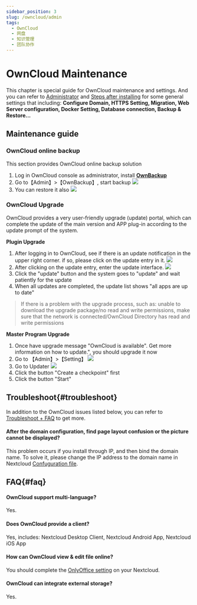 ```yaml
---
sidebar_position: 3
slug: /owncloud/admin
tags:
  - OwnCloud
  - 网盘
  - 知识管理
  - 团队协作
---
```


# OwnCloud Maintenance

This chapter is special guide for OwnCloud maintenance and settings. And you can refer to [Administrator](../administrator) and [Steps after installing](../install/setup) for some general settings that including: **Configure Domain, HTTPS Setting, Migration, Web Server configuration, Docker Setting, Database connection, Backup & Restore...**  


## Maintenance guide

### OwnCloud online backup

This section provides OwnCloud online backup solution

1. Log in OwnCloud console as administrator, install **[OwnBackup](https://en.websoft9.com/xdocs/owncloud-image-guide/#using-apps)** 
2. Go to【Admin】>【OwnBackup】, start backup
   ![](https://libs.websoft9.com/Websoft9/DocsPicture/en/owncloud/owncloud-ownbackup-websoft9.png)
3. You can restore it also
   ![](https://libs.websoft9.com/Websoft9/DocsPicture/en/owncloud/owncloud-restore-websoft9.png)

### OwnCloud Upgrade

OwnCloud provides a very user-friendly upgrade (update) portal, which can complete the update of the main version and APP plug-in according to the update prompt of the system.

**Plugin Upgrade**

1. After logging in to OwnCloud, see if there is an update notification in the upper right corner. if so, please click on the update entry in it.
  ![](https://libs.websoft9.com/Websoft9/DocsPicture/en/owncloud/owncloud-updatenotify-websoft9.png)
2. After clicking on the update entry, enter the update interface.
   ![](https://libs.websoft9.com/Websoft9/DocsPicture/en/owncloud/owncloud-updatelist-websoft9.png)
3. Click the "update" button and the system goes to "update" and wait patiently for the update
4. When all updates are completed, the update list shows "all apps are up to date"

> If there is a problem with the upgrade process, such as: unable to download the upgrade package/no read and write permissions, make sure that the network is connected/OwnCloud Directory has read and write permissions

**Master Program Upgrade**

1. Once have upgrade message "OwnCloud is available". Get more information on how to update.", you should upgrade it now
2. Go to 【Admin】>【Setting】
   ![](https://libs.websoft9.com/Websoft9/DocsPicture/en/owncloud/owncloud-openupdater-websoft9.png)
3. Go to Updater
   ![](https://libs.websoft9.com/Websoft9/DocsPicture/en/owncloud/owncloud-updater-websoft9.png)
4. Click the button "Create a checkpoint" first
5. Click the button "Start"

## Troubleshoot{#troubleshoot}

In addition to the OwnCloud issues listed below, you can refer to [Troubleshoot + FAQ](../troubleshoot) to get more.  

#### After the domain configuration, find page layout confusion or the picture cannot be displayed?

This problem occurs if you install through IP, and then bind the domain name. To solve it, please change the IP address to the domain name in Nextcloud [Confuguration file](../owncloud#path).

## FAQ{#faq}

#### OwnCloud support multi-language?

Yes.

#### Does OwnCloud provide a client?

Yes, includes: Nextcloud Desktop Client, Nextcloud Android App, Nextcloud iOS App

#### How can OwnCloud view & edit file online?

You should complete the [OnlyOffice setting](../OwnCloud/solution#onlyoffice) on your Nextcloud.

#### OwnCloud can integrate external storage?

Yes.
